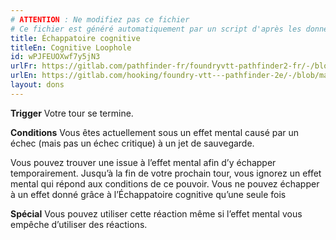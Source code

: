 ```yaml
---
# ATTENTION : Ne modifiez pas ce fichier
# Ce fichier est généré automatiquement par un script d'après les données du module Foundry VTT officiel et de sa traduction
title: Échappatoire cognitive
titleEn: Cognitive Loophole
id: wPJFEUOXwf7y5jN3
urlFr: https://gitlab.com/pathfinder-fr/foundryvtt-pathfinder2-fr/-/blob/master/data/feats/wPJFEUOXwf7y5jN3.htm
urlEn: https://gitlab.com/hooking/foundry-vtt---pathfinder-2e/-/blob/master/packs/data/feats.db/cognitive-loophole.json
layout: dons
---
```

**Trigger** Votre tour se termine.

**Conditions** Vous êtes actuellement sous un effet mental causé par un échec (mais pas un échec critique) à un jet de sauvegarde.

Vous pouvez trouver une issue à l’effet mental afin d’y échapper temporairement. Jusqu’à la fin de votre prochain tour, vous ignorez un effet mental qui répond aux conditions de ce pouvoir. Vous ne pouvez échapper à un effet donné grâce à l’Échappatoire cognitive qu’une seule fois

**Spécial** Vous pouvez utiliser cette réaction même si l’effet mental vous empêche d’utiliser des réactions.
